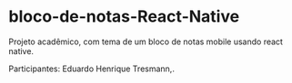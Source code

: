 # bloco-de-notas-React-Native
Projeto acadêmico, com tema de um bloco de notas mobile usando react native.

Participantes: Eduardo Henrique Tresmann,.
